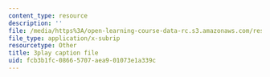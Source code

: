 ```yaml
---
content_type: resource
description: ''
file: /media/https%3A/open-learning-course-data-rc.s3.amazonaws.com/res-3-004-visualizing-materials-science-fall-2017/fcb3b1fc08665707aea901073e1a339c_6mndLA1SceA.vtt
file_type: application/x-subrip
resourcetype: Other
title: 3play caption file
uid: fcb3b1fc-0866-5707-aea9-01073e1a339c
---
```

